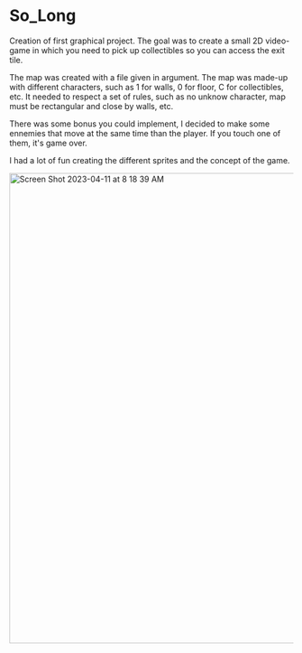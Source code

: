 # So_Long

Creation of first graphical project. The goal was to create a small 2D video-game in which you need to pick up collectibles so you can access the exit tile.

The map was created with a file given in argument. The map was made-up with different characters, such as 1 for walls, 0 for floor, C for collectibles, etc. It needed to respect a set of rules, such as no unknow character, map must be rectangular and close by walls, etc.

There was some bonus you could implement, I decided to make some ennemies that move at the same time than the player. If you touch one of them, it's game over.

I had a lot of fun creating the different sprites and the concept of the game.

<img width="833" alt="Screen Shot 2023-04-11 at 8 18 39 AM" src="https://user-images.githubusercontent.com/100093373/231160446-5b8791d6-6c38-4a50-944d-dbc8c2fe9e94.png">

